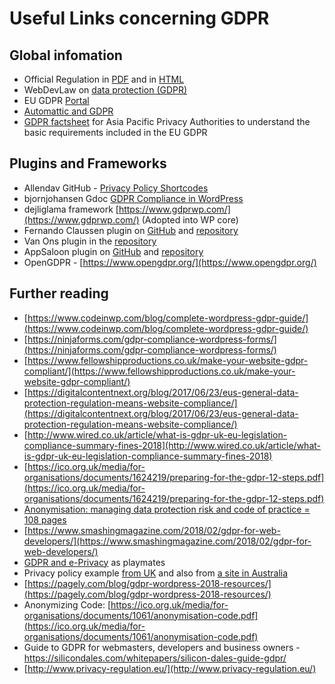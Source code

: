 # Useful Links concerning GDPR

## Global infomation
* Official Regulation in [PDF](http://eur-lex.europa.eu/legal-content/EN/TXT/PDF/?uri=CELEX:32016R0679&from=EN) and in [HTML](http://eur-lex.europa.eu/legal-content/EN/TXT/HTML/?uri=CELEX:32016R0679&from=EN)
* WebDevLaw on [data protection (GDPR)](https://webdevlaw.uk/data-protection-gdpr/)
* EU GDPR [Portal](https://www.eugdpr.org/)
* [Automattic and GDPR](https://en.support.wordpress.com/automattic-gdpr/)
* [GDPR factsheet](http://ec.europa.eu/newsroom/article29/item-detail.cfm?item_id=614208) for Asia Pacific Privacy Authorities to understand the basic requirements included in the EU GDPR

## Plugins and Frameworks
* Allendav GitHub - [Privacy Policy Shortcodes](https://github.com/allendav/wp-privacy-policy-shortcodes)
* bjornjohansen Gdoc [GDPR Compliance in WordPress](https://docs.google.com/document/d/1xobfogTbr80kmYkvW1RcNsmkytTRkKQi20HxFZ8hr8I/edit#)
* dejliglama framework [https://www.gdprwp.com/](https://www.gdprwp.com/) (Adopted into WP core)
* Fernando Claussen plugin on [GitHub](https://github.com/trewknowledge/gdpr) and [repository](https://wordpress.org/plugins/gdpr/)
* Van Ons plugin in the [repository](https://wordpress.org/plugins/wp-gdpr-compliance/)
* AppSaloon plugin on [GitHub](https://github.com/WP-GDPR/wp-gdpr-core/) and [repository](https://wordpress.org/plugins/wp-gdpr-core/)
* OpenGDPR - [https://www.opengdpr.org/](https://www.opengdpr.org/)

## Further reading
* [https://www.codeinwp.com/blog/complete-wordpress-gdpr-guide/](https://www.codeinwp.com/blog/complete-wordpress-gdpr-guide/)
* [https://ninjaforms.com/gdpr-compliance-wordpress-forms/](https://ninjaforms.com/gdpr-compliance-wordpress-forms/)
* [https://www.fellowshipproductions.co.uk/make-your-website-gdpr-compliant/](https://www.fellowshipproductions.co.uk/make-your-website-gdpr-compliant/)
* [https://digitalcontentnext.org/blog/2017/06/23/eus-general-data-protection-regulation-means-website-compliance/](https://digitalcontentnext.org/blog/2017/06/23/eus-general-data-protection-regulation-means-website-compliance/)
* [http://www.wired.co.uk/article/what-is-gdpr-uk-eu-legislation-compliance-summary-fines-2018](http://www.wired.co.uk/article/what-is-gdpr-uk-eu-legislation-compliance-summary-fines-2018)
* [https://ico.org.uk/media/for-organisations/documents/1624219/preparing-for-the-gdpr-12-steps.pdf](https://ico.org.uk/media/for-organisations/documents/1624219/preparing-for-the-gdpr-12-steps.pdf)
* [Anonymisation: managing data protection risk and code of practice = 108 pages](https://ico.org.uk/media/for-organisations/documents/1061/anonymisation-code.pdf)
* [https://www.smashingmagazine.com/2018/02/gdpr-for-web-developers/](https://www.smashingmagazine.com/2018/02/gdpr-for-web-developers/)
* [GDPR and e-Privacy](http://privacylawblog.fieldfisher.com/2018/gdpr-plus-e-privacy/) as playmates
* Privacy policy example [from UK](https://ico.org.uk/for-organisations/guide-to-data-protection/privacy-notices-transparency-and-control/where-should-you-deliver-privacy-information-to-individuals/) and also from [a site in Australia](https://www.sbs.com.au/privacy-policy)
* [https://pagely.com/blog/gdpr-wordpress-2018-resources/](https://pagely.com/blog/gdpr-wordpress-2018-resources/)
* Anonymizing Code: [https://ico.org.uk/media/for-organisations/documents/1061/anonymisation-code.pdf](https://ico.org.uk/media/for-organisations/documents/1061/anonymisation-code.pdf)
* Guide to GDPR for webmasters, developers and business owners - https://silicondales.com/whitepapers/silicon-dales-guide-gdpr/
* [http://www.privacy-regulation.eu/](http://www.privacy-regulation.eu/)
